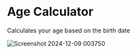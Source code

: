 # Age Calculator
Calculates your age based on the birth date

![Screenshot 2024-12-09 003750](https://github.com/user-attachments/assets/0cbe86cb-a790-4488-8852-51a45d78491d)
